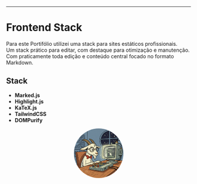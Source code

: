 


---





# Frontend Stack

Para este Portifólio utilizei uma stack para sites estáticos profissionais.      
Um stack prático para editar, com destaque para otimização e manutenção.      
Com praticamente toda edição e conteúdo central focado no formato Markdown.

## Stack


- **Marked.js**
- **Highlight.js**
- **KaTeX.js**
- **TailwindCSS**
- **DOMPurify**   




<p align="center">
  <img src="./img/goatvs.png" alt="Descrição da imagem" style="border-radius: 50%;
  width: 135px; height: 135px;">
</p>


